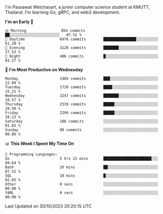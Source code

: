 
I'm Passawat Wetchasart, a junior computer science student at KMUTT, Thailand. I'm learning Go, gRPC, and web3 development.



<!--START_SECTION:waka-->
**I'm an Early 🐤** 

```text
🌞 Morning                854 commits         ██░░░░░░░░░░░░░░░░░░░░░░░   07.51 % 
🌆 Daytime                6976 commits        ███████████████░░░░░░░░░░   61.39 % 
🌃 Evening                3128 commits        ███████░░░░░░░░░░░░░░░░░░   27.53 % 
🌙 Night                  406 commits         █░░░░░░░░░░░░░░░░░░░░░░░░   03.57 % 
```
📅 **I'm Most Productive on Wednesday** 

```text
Monday                   1465 commits        ███░░░░░░░░░░░░░░░░░░░░░░   12.89 % 
Tuesday                  1728 commits        ████░░░░░░░░░░░░░░░░░░░░░   15.21 % 
Wednesday                3247 commits        ███████░░░░░░░░░░░░░░░░░░   28.57 % 
Thursday                 2339 commits        █████░░░░░░░░░░░░░░░░░░░░   20.58 % 
Friday                   2299 commits        █████░░░░░░░░░░░░░░░░░░░░   20.23 % 
Saturday                 188 commits         ░░░░░░░░░░░░░░░░░░░░░░░░░   01.65 % 
Sunday                   98 commits          ░░░░░░░░░░░░░░░░░░░░░░░░░   00.86 % 
```


📊 **This Week I Spent My Time On** 

```text
💬 Programming Languages: 
Go                       5 hrs 21 mins       ██████████████████████░░░   89.64 % 
Bash                     26 mins             ██░░░░░░░░░░░░░░░░░░░░░░░   07.51 % 
SQL                      10 mins             █░░░░░░░░░░░░░░░░░░░░░░░░   02.85 % 
Other                    0 secs              ░░░░░░░░░░░░░░░░░░░░░░░░░   00.00 % 
YAML                     0 secs              ░░░░░░░░░░░░░░░░░░░░░░░░░   00.00 % 
```


 Last Updated on 30/10/2023 20:20:15 UTC
<!--END_SECTION:waka-->

<!--
**markpassawat/markpassawat** is a ✨ _special_ ✨ repository because its `README.md` (this file) appears on your GitHub profile.

Here are some ideas to get you started:

- 🔭 I’m currently working on ...
- 🌱 I’m currently learning ...
- 👯 I’m looking to collaborate on ...
- 🤔 I’m looking for help with ...
- 💬 Ask me about ...
- 📫 How to reach me: ...
- 😄 Pronouns: He/Him
- ⚡ Fun fact: ...
-->
